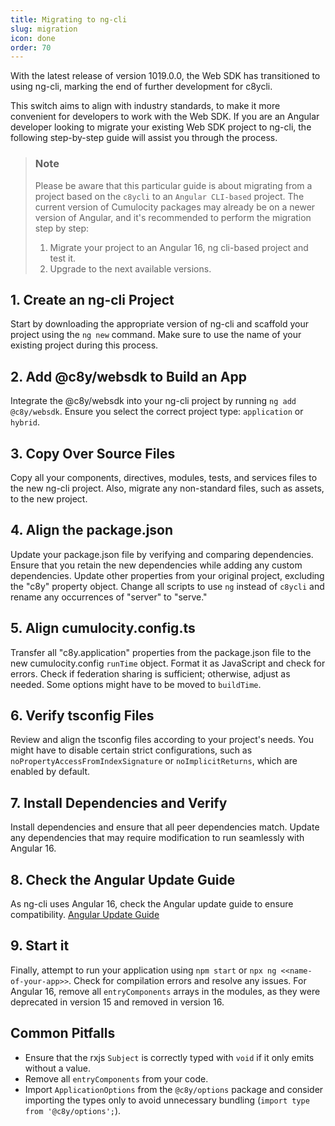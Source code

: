 ```yaml
---
title: Migrating to ng-cli
slug: migration
icon: done
order: 70
---
```



With the latest release of version 1019.0.0, the Web SDK has transitioned to using ng-cli, marking
the end of further development for c8ycli.

This switch aims to align with industry standards, to make it more convenient for developers to work
with the Web SDK. If you are an Angular developer looking to migrate your existing Web SDK project to
ng-cli, the following step-by-step guide will assist you through the process.



> ### Note
> Please be aware that this particular guide is about migrating from a project based on the `c8ycli` to an `Angular CLI-based` project.
> The current version of Cumulocity packages may already be on a newer version of Angular, and it's recommended to perform the migration step by step:
> 1. Migrate your project to an Angular 16, ng cli-based project and test it.
> 2. Upgrade to the next available versions.

## 1. Create an ng-cli Project

Start by downloading the appropriate version of ng-cli and scaffold your project using the `ng new`
command. Make sure to use the name of your existing project during this process.

## 2. Add @c8y/websdk to Build an App

Integrate the @c8y/websdk into your ng-cli project by running `ng add @c8y/websdk`. Ensure you
select the correct project type: `application` or `hybrid`.

## 3. Copy Over Source Files

Copy all your components, directives, modules, tests, and services files to the new ng-cli project.
Also, migrate any non-standard files, such as assets, to the new project.

## 4. Align the package.json

Update your package.json file by verifying and comparing dependencies. Ensure that you retain the
new dependencies while adding any custom dependencies. Update other properties from your original
project, excluding the "c8y" property object. Change all scripts to use `ng` instead of `c8ycli` and
rename any occurrences of "server" to "serve."

## 5. Align cumulocity.config.ts

Transfer all "c8y.application" properties from the package.json file to the new cumulocity.config
`runTime` object. Format it as JavaScript and check for errors. Check if federation sharing is
sufficient; otherwise, adjust as needed. Some options might have to be moved to `buildTime`.

## 6. Verify tsconfig Files

Review and align the tsconfig files according to your project's needs. You might have to disable
certain strict configurations, such as `noPropertyAccessFromIndexSignature` or `noImplicitReturns`,
which are enabled by default.

## 7. Install Dependencies and Verify

Install dependencies and ensure that all peer dependencies match. Update any dependencies that may
require modification to run seamlessly with Angular 16.

## 8. Check the Angular Update Guide

As ng-cli uses Angular 16, check the Angular update guide to ensure compatibility.
[Angular Update Guide](https://update.angular.io/?v=15.0-16.0)

## 9. Start it

Finally, attempt to run your application using `npm start` or `npx ng <<name-of-your-app>>`. Check
for compilation errors and resolve any issues. For Angular 16, remove all `entryComponents` arrays
in the modules, as they were deprecated in version 15 and removed in version 16.

## Common Pitfalls

- Ensure that the rxjs `Subject` is correctly typed with `void` if it only emits without a
  value.
- Remove all `entryComponents` from your code.
- Import `ApplicationOptions` from the `@c8y/options` package and consider importing
  the types only to avoid unnecessary bundling (`import type from '@c8y/options';`).

